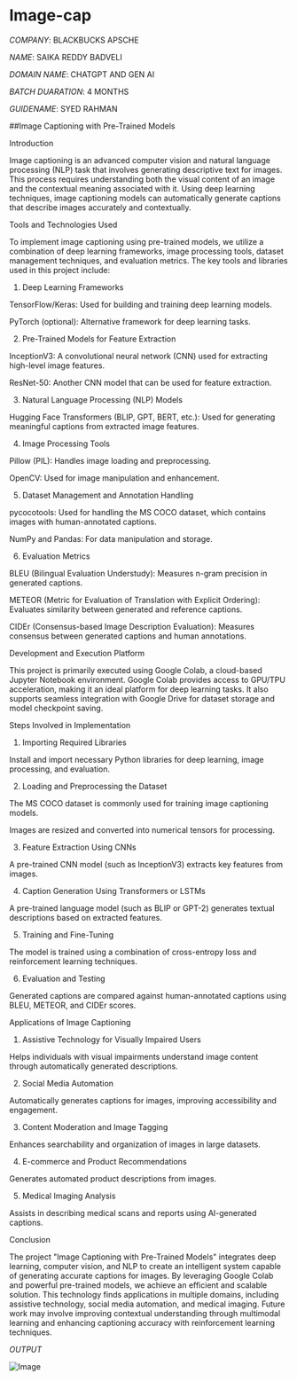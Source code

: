 # Image-cap

*COMPANY*: BLACKBUCKS APSCHE

*NAME*: SAIKA REDDY BADVELI

*DOMAIN NAME*: CHATGPT AND GEN AI

*BATCH DUARATION*: 4 MONTHS

*GUIDENAME*: SYED RAHMAN

##Image Captioning with Pre-Trained Models

Introduction

Image captioning is an advanced computer vision and natural language processing (NLP) task that involves generating descriptive text for images. This process requires understanding both the visual content of an image and the contextual meaning associated with it. Using deep learning techniques, image captioning models can automatically generate captions that describe images accurately and contextually.

Tools and Technologies Used

To implement image captioning using pre-trained models, we utilize a combination of deep learning frameworks, image processing tools, dataset management techniques, and evaluation metrics. The key tools and libraries used in this project include:

1. Deep Learning Frameworks

TensorFlow/Keras: Used for building and training deep learning models.

PyTorch (optional): Alternative framework for deep learning tasks.

2. Pre-Trained Models for Feature Extraction

InceptionV3: A convolutional neural network (CNN) used for extracting high-level image features.

ResNet-50: Another CNN model that can be used for feature extraction.

3. Natural Language Processing (NLP) Models

Hugging Face Transformers (BLIP, GPT, BERT, etc.): Used for generating meaningful captions from extracted image features.

4. Image Processing Tools

Pillow (PIL): Handles image loading and preprocessing.

OpenCV: Used for image manipulation and enhancement.

5. Dataset Management and Annotation Handling

pycocotools: Used for handling the MS COCO dataset, which contains images with human-annotated captions.

NumPy and Pandas: For data manipulation and storage.

6. Evaluation Metrics

BLEU (Bilingual Evaluation Understudy): Measures n-gram precision in generated captions.

METEOR (Metric for Evaluation of Translation with Explicit Ordering): Evaluates similarity between generated and reference captions.

CIDEr (Consensus-based Image Description Evaluation): Measures consensus between generated captions and human annotations.

Development and Execution Platform

This project is primarily executed using Google Colab, a cloud-based Jupyter Notebook environment. Google Colab provides access to GPU/TPU acceleration, making it an ideal platform for deep learning tasks. It also supports seamless integration with Google Drive for dataset storage and model checkpoint saving.

Steps Involved in Implementation

1. Importing Required Libraries

Install and import necessary Python libraries for deep learning, image processing, and evaluation.

2. Loading and Preprocessing the Dataset

The MS COCO dataset is commonly used for training image captioning models.

Images are resized and converted into numerical tensors for processing.

3. Feature Extraction Using CNNs

A pre-trained CNN model (such as InceptionV3) extracts key features from images.

4. Caption Generation Using Transformers or LSTMs

A pre-trained language model (such as BLIP or GPT-2) generates textual descriptions based on extracted features.

5. Training and Fine-Tuning

The model is trained using a combination of cross-entropy loss and reinforcement learning techniques.

6. Evaluation and Testing

Generated captions are compared against human-annotated captions using BLEU, METEOR, and CIDEr scores.

Applications of Image Captioning

1. Assistive Technology for Visually Impaired Users

Helps individuals with visual impairments understand image content through automatically generated descriptions.

2. Social Media Automation

Automatically generates captions for images, improving accessibility and engagement.

3. Content Moderation and Image Tagging

Enhances searchability and organization of images in large datasets.

4. E-commerce and Product Recommendations

Generates automated product descriptions from images.

5. Medical Imaging Analysis

Assists in describing medical scans and reports using AI-generated captions.

Conclusion

The project "Image Captioning with Pre-Trained Models" integrates deep learning, computer vision, and NLP to create an intelligent system capable of generating accurate captions for images. By leveraging Google Colab and powerful pre-trained models, we achieve an efficient and scalable solution. This technology finds applications in multiple domains, including assistive technology, social media automation, and medical imaging. Future work may involve improving contextual understanding through multimodal learning and enhancing captioning accuracy with reinforcement learning techniques.

*OUTPUT*

![Image](https://github.com/user-attachments/assets/5f246841-6ef5-4b99-a25e-2d90f2f8bcd5)
